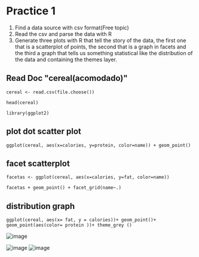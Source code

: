 # Practice 1

1. Find a data source with csv format(Free topic)
2. Read the csv and parse the data with R
3. Generate three plots with R that tell the story of the data,
the first one that is a scatterplot of points,
the second that is a graph in facets and
the third a graph that tells us something statistical like the distribution of the data and
containing the themes layer.

## Read Doc "cereal(acomodado)"
    cereal <- read.csv(file.choose())

    head(cereal)

    library(ggplot2)

## plot dot scatter plot
    ggplot(cereal, aes(x=calories, y=protein, color=name)) + geom_point()

## facet scatterplot
    facetas <- ggplot(cereal, aes(x=calories, y=fat, color=name))

    facetas + geom_point() + facet_grid(name~.)

## distribution graph

    ggplot(cereal, aes(x= fat, y = calories))+ geom_point()+ geom_point(aes(color= protein ))+ theme_grey ()
    
   
   ![image](https://user-images.githubusercontent.com/44456885/171971518-f4d8aef4-74a4-4a0d-8562-2fbbe69ccff8.png)
    
![image](https://user-images.githubusercontent.com/44456885/171971529-4629e0e2-f77e-4462-8b70-97f46158933b.png)
![image](https://user-images.githubusercontent.com/44456885/171971546-32cf09c1-9769-436e-804e-c1a7b272ab3b.png)
